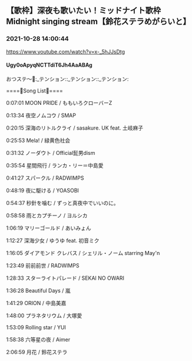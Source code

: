 ## 【歌枠】深夜も歌いたい！ミッドナイト歌枠  Midnight singing stream【鈴花ステラめがらいと】
### 2021-10-28 14:00:44
https://www.youtube.com/watch?v=x-_5hJJsDtg
#### Ugy0oApyqNCTTdiT6Jh4AaABAg
おつステ～🔔:_テンション::_テンション::_テンション:

====🔔Song List🔔====

0:07:01 MOON PRIDE / ももいろクローバーZ

0:13:34 夜空ノムコウ / SMAP

0:20:15 深海のリトルクライ / sasakure. UK feat. 土岐麻子

0:25:53 Mela! / 緑黄色社会

0:31:32 ノーダウト / Official髭男dism

0:35:54 星間飛行 / ランカ・リー＝中島愛

0:41:27 スパークル / RADWIMPS

0:48:19 夜に駆ける / YOASOBI

0:54:37 秒針を噛む / ずっと真夜中でいいのに。

0:58:58 雨とカプチーノ / ヨルシカ

1:06:19 マリーゴールド / あいみょん

1:12:27 深海少女 / ゆうゆ feat. 初音ミク

1:16:05 ダイアモンド クレバス / シェリル・ノーム starring May'n

1:23:49 前前前世 / RADWIMPS

1:28:33 スターライトパレード / SEKAI NO OWARI

1:36:28 Beautiful Days / 嵐

1:41:29 ORION / 中島美嘉

1:48:00 プラネタリウム / 大塚愛

1:53:09 Rolling star / YUI

1:58:38 六等星の夜 / Aimer

2:06:59 月花 / 鈴花ステラ

